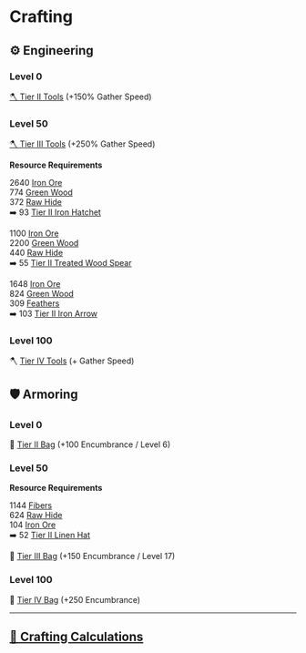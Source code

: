 # Crafting


## ⚙️ Engineering

### Level 0
[🪓 Tier II Tools](https://nwdb.info/db/items/tools/page/1?tier=2&sort=gs_desc) (+150% Gather Speed)

### Level 50
[🪓 Tier III Tools](https://nwdb.info/db/items/tools/page/1?tier=3&sort=gs_desc) (+250% Gather Speed)

**Resource Requirements**

2640 [Iron Ore](https://nwdb.info/db/item/OreT1)<br/>
774 [Green Wood](https://nwdb.info/db/item/WoodT1)<br/>
372 [Raw Hide](https://nwdb.info/db/item/RawhideT1)<br/>
➡️ 93 [Tier II Iron Hatchet](https://nwdb.info/db/item/1hHatchetT2)

1100 [Iron Ore](https://nwdb.info/db/item/OreT1)<br/>
2200 [Green Wood](https://nwdb.info/db/item/WoodT1)<br/>
440 [Raw Hide](https://nwdb.info/db/item/RawhideT1)<br/>
➡️ 55 [Tier II Treated Wood Spear](https://nwdb.info/db/item/2hSpearT2)

1648 [Iron Ore](https://nwdb.info/db/item/OreT1)<br/>
824 [Green Wood](https://nwdb.info/db/item/WoodT1)<br/>
309 [Feathers](https://nwdb.info/db/item/FeatherT1)<br/>
➡️ 103 [Tier II Iron Arrow](https://nwdb.info/db/item/ArrowT2)

### Level 100
:axe: [Tier IV Tools](https://nwdb.info/db/items/tools/page/1?tier=4&sort=gs_desc) (+ Gather Speed)


## 🛡️ Armoring

### Level 0
👜 [Tier II Bag](https://nwdb.info/db/items/armors/bag/page/1?tier=2&sort=gs_desc) (+100 Encumbrance / Level 6)

### Level 50
**Resource Requirements**

1144 [Fibers](https://nwdb.info/db/item/FiberT1)<br/>
624 [Raw Hide](https://nwdb.info/db/item/RawhideT1)<br/>
104 [Iron Ore](https://nwdb.info/db/item/OreT1)<br/>
➡️ 52 [Tier II Linen Hat](https://nwdb.info/db/item/LightHead_ClothT2)

👜 [Tier III Bag](https://nwdb.info/db/items/armors/bag/page/1?tier=3&sort=gs_desc) (+150 Encumbrance / Level 17)

### Level 100
👜 [Tier IV Bag](https://nwdb.info/db/items/armors/bag/page/1?tier=4&sort=gs_desc) (+250 Encumbrance)

---

## [📝 Crafting Calculations](https://docs.google.com/spreadsheets/d/12YQAIEIVjVhwQbYKOiEM3MxQ9OW6s6zM/edit#gid=591020729)


